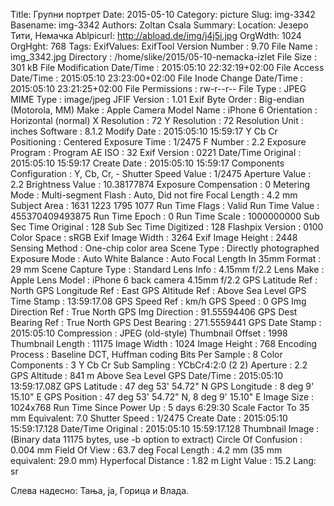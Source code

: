 Title: Групни портрет
Date: 2015-05-10
Category: picture
Slug: img-3342
Basename: img-3342
Authors: Zoltan Csala
Summary:
Location: Језеро Тити, Немачка
Ablpicurl: http://abload.de/img/j4j5i.jpg
OrgWdth: 1024
OrgHght: 768
Tags:
ExifValues: ExifTool Version Number : 9.70
            File Name : img_3342.jpg
            Directory : /home/slike/2015/05-10-nemacka-izlet
            File Size : 301 kB
            File Modification Date/Time : 2015:05:10 22:32:19+02:00
            File Access Date/Time : 2015:05:10 23:23:00+02:00
            File Inode Change Date/Time : 2015:05:10 23:21:25+02:00
            File Permissions : rw-r--r--
            File Type : JPEG
            MIME Type : image/jpeg
            JFIF Version : 1.01
            Exif Byte Order : Big-endian (Motorola, MM)
            Make : Apple
            Camera Model Name : iPhone 6
            Orientation : Horizontal (normal)
            X Resolution : 72
            Y Resolution : 72
            Resolution Unit : inches
            Software : 8.1.2
            Modify Date : 2015:05:10 15:59:17
            Y Cb Cr Positioning : Centered
            Exposure Time : 1/2475
            F Number : 2.2
            Exposure Program : Program AE
            ISO : 32
            Exif Version : 0221
            Date/Time Original : 2015:05:10 15:59:17
            Create Date : 2015:05:10 15:59:17
            Components Configuration : Y, Cb, Cr, -
            Shutter Speed Value : 1/2475
            Aperture Value : 2.2
            Brightness Value : 10.38177874
            Exposure Compensation : 0
            Metering Mode : Multi-segment
            Flash : Auto, Did not fire
            Focal Length : 4.2 mm
            Subject Area : 1631 1223 1795 1077
            Run Time Flags : Valid
            Run Time Value : 455370409493875
            Run Time Epoch : 0
            Run Time Scale : 1000000000
            Sub Sec Time Original : 128
            Sub Sec Time Digitized : 128
            Flashpix Version : 0100
            Color Space : sRGB
            Exif Image Width : 3264
            Exif Image Height : 2448
            Sensing Method : One-chip color area
            Scene Type : Directly photographed
            Exposure Mode : Auto
            White Balance : Auto
            Focal Length In 35mm Format : 29 mm
            Scene Capture Type : Standard
            Lens Info : 4.15mm f/2.2
            Lens Make : Apple
            Lens Model : iPhone 6 back camera 4.15mm f/2.2
            GPS Latitude Ref : North
            GPS Longitude Ref : East
            GPS Altitude Ref : Above Sea Level
            GPS Time Stamp : 13:59:17.08
            GPS Speed Ref : km/h
            GPS Speed : 0
            GPS Img Direction Ref : True North
            GPS Img Direction : 91.55594406
            GPS Dest Bearing Ref : True North
            GPS Dest Bearing : 271.5559441
            GPS Date Stamp : 2015:05:10
            Compression : JPEG (old-style)
            Thumbnail Offset : 1998
            Thumbnail Length : 11175
            Image Width : 1024
            Image Height : 768
            Encoding Process : Baseline DCT, Huffman coding
            Bits Per Sample : 8
            Color Components : 3
            Y Cb Cr Sub Sampling : YCbCr4:2:0 (2 2)
            Aperture : 2.2
            GPS Altitude : 841 m Above Sea Level
            GPS Date/Time : 2015:05:10 13:59:17.08Z
            GPS Latitude : 47 deg 53' 54.72" N
            GPS Longitude : 8 deg 9' 15.10" E
            GPS Position : 47 deg 53' 54.72" N, 8 deg 9' 15.10" E
            Image Size : 1024x768
            Run Time Since Power Up : 5 days 6:29:30
            Scale Factor To 35 mm Equivalent: 7.0
            Shutter Speed : 1/2475
            Create Date : 2015:05:10 15:59:17.128
            Date/Time Original : 2015:05:10 15:59:17.128
            Thumbnail Image : (Binary data 11175 bytes, use -b option to extract)
            Circle Of Confusion : 0.004 mm
            Field Of View : 63.7 deg
            Focal Length : 4.2 mm (35 mm equivalent: 29.0 mm)
            Hyperfocal Distance : 1.82 m
            Light Value : 15.2
Lang: sr

Слева надесно: Тања, ја, Горица и Влада.
